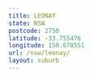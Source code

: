```yaml
---
title: LEONAY
state: NSW
postcode: 2750
latitude: -33.755476
longitude: 150.678551
url: /nsw/leonay/
layout: suburb
---
```

